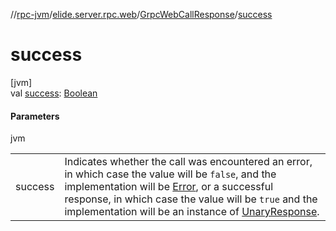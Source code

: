 //[rpc-jvm](../../../index.md)/[elide.server.rpc.web](../index.md)/[GrpcWebCallResponse](index.md)/[success](success.md)

# success

[jvm]\
val [success](success.md): [Boolean](https://kotlinlang.org/api/latest/jvm/stdlib/kotlin/-boolean/index.html)

#### Parameters

jvm

| | |
|---|---|
| success | Indicates whether the call was encountered an error, in which case the value will be `false`, and the implementation will be [Error](-error/index.md), or a successful response, in which case the value will be `true` and the implementation will be an instance of [UnaryResponse](-unary-response/index.md). |

